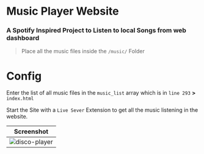 # Music Player Website

### A Spotify Inspired Project to Listen to local Songs from web dashboard

> Place all the music files inside the `/music/` Folder

# Config

Enter the list of all music files in the `music_list` array which is in `line 293` **>** `index.html` 

Start the Site with a `Live Sever` Extension to get all the music listening in the website.

|Screenshot|
|---|
|![disco-player](https://github.com/Yuvaraja28/Disco_Player_Website/assets/64340067/e7ab179e-229b-4928-b1e3-ecf36803197c)|